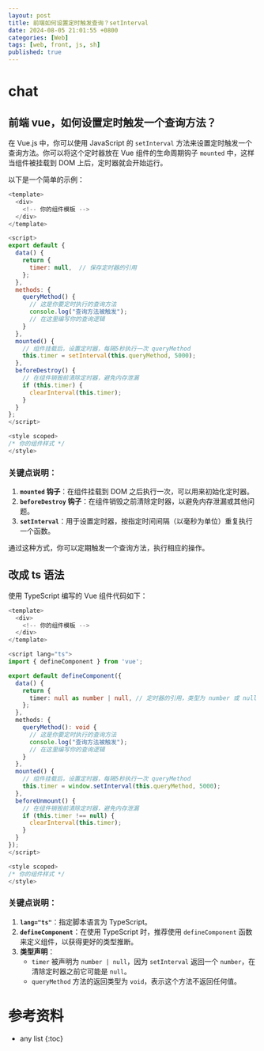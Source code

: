 ```yaml
---
layout: post
title: 前端如何设置定时触发查询？setInterval
date: 2024-08-05 21:01:55 +0800
categories: [Web]
tags: [web, front, js, sh]
published: true
---
```


# chat

## 前端 vue，如何设置定时触发一个查询方法？

在 Vue.js 中，你可以使用 JavaScript 的 `setInterval` 方法来设置定时触发一个查询方法。你可以将这个定时器放在 Vue 组件的生命周期钩子 `mounted` 中，这样当组件被挂载到 DOM 上后，定时器就会开始运行。

以下是一个简单的示例：

```javascript
<template>
  <div>
    <!-- 你的组件模板 -->
  </div>
</template>

<script>
export default {
  data() {
    return {
      timer: null,  // 保存定时器的引用
    };
  },
  methods: {
    queryMethod() {
      // 这是你要定时执行的查询方法
      console.log("查询方法被触发");
      // 在这里编写你的查询逻辑
    }
  },
  mounted() {
    // 组件挂载后，设置定时器，每隔5秒执行一次 queryMethod
    this.timer = setInterval(this.queryMethod, 5000);
  },
  beforeDestroy() {
    // 在组件销毁前清除定时器，避免内存泄漏
    if (this.timer) {
      clearInterval(this.timer);
    }
  }
};
</script>

<style scoped>
/* 你的组件样式 */
</style>
```

### 关键点说明：
1. **`mounted` 钩子**：在组件挂载到 DOM 之后执行一次，可以用来初始化定时器。
2. **`beforeDestroy` 钩子**：在组件销毁之前清除定时器，以避免内存泄漏或其他问题。
3. **`setInterval`**：用于设置定时器，按指定时间间隔（以毫秒为单位）重复执行一个函数。

通过这种方式，你可以定期触发一个查询方法，执行相应的操作。

## 改成 ts 语法

使用 TypeScript 编写的 Vue 组件代码如下：

```typescript
<template>
  <div>
    <!-- 你的组件模板 -->
  </div>
</template>

<script lang="ts">
import { defineComponent } from 'vue';

export default defineComponent({
  data() {
    return {
      timer: null as number | null, // 定时器的引用，类型为 number 或 null
    };
  },
  methods: {
    queryMethod(): void {
      // 这是你要定时执行的查询方法
      console.log("查询方法被触发");
      // 在这里编写你的查询逻辑
    }
  },
  mounted() {
    // 组件挂载后，设置定时器，每隔5秒执行一次 queryMethod
    this.timer = window.setInterval(this.queryMethod, 5000);
  },
  beforeUnmount() {
    // 在组件销毁前清除定时器，避免内存泄漏
    if (this.timer !== null) {
      clearInterval(this.timer);
    }
  }
});
</script>

<style scoped>
/* 你的组件样式 */
</style>
```

### 关键点说明：
1. **`lang="ts"`**：指定脚本语言为 TypeScript。
2. **`defineComponent`**：在使用 TypeScript 时，推荐使用 `defineComponent` 函数来定义组件，以获得更好的类型推断。
3. **类型声明**：
   - `timer` 被声明为 `number | null`，因为 `setInterval` 返回一个 `number`，在清除定时器之前它可能是 `null`。
   - `queryMethod` 方法的返回类型为 `void`，表示这个方法不返回任何值。

   


# 参考资料

* any list
{:toc}
